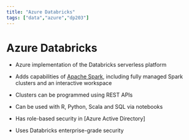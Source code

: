 ```yaml
---
title: "Azure Databricks"
tags: ["data","azure","dp203"]
---
```


# Azure Databricks

- Azure implementation of the Databricks serverless platform

- Adds capabilities of [Apache Spark][spark], including fully managed Spark clusters and an interactive workspace

- Clusters can be programmed using REST APIs

- Can be used with R, Python, Scala and SQL via notebooks

- Has role-based security in [Azure Active Directory]

- Uses Databricks enterprise-grade security

[spark]: ./apache_spark.md
